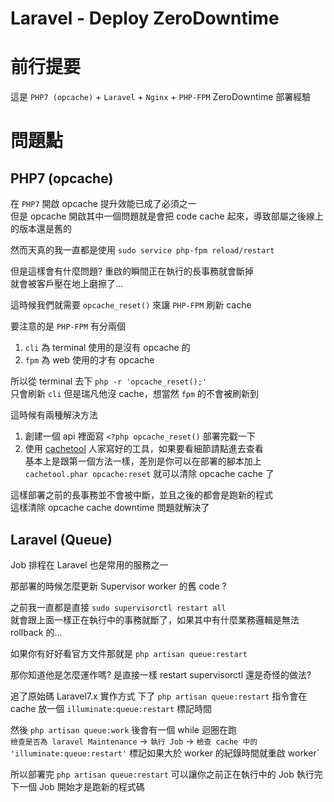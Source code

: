 # Laravel - Deploy ZeroDowntime

# 前行提要
這是 `PHP7 (opcache)` + `Laravel` + `Nginx` + `PHP-FPM` ZeroDowntime 部署經驗

# 問題點
## PHP7 (opcache)
在 `PHP7` 開啟 opcache 提升效能已成了必須之一  
但是 opcache 開啟其中一個問題就是會把 code cache 起來，導致部屬之後線上的版本還是舊的  

然而天真的我一直都是使用 `sudo service php-fpm reload/restart`  

但是這樣會有什麼問題?  重啟的瞬間正在執行的長事務就會斷掉  
就會被客戶壓在地上磨擦了...

這時候我們就需要 `opcache_reset()` 來讓 `PHP-FPM` 刷新 cache  

要注意的是 `PHP-FPM` 有分兩個
1. `cli` 為 terminal 使用的是沒有 opcache 的
2. `fpm` 為 web 使用的才有 opcache

所以從 terminal 去下 `php -r 'opcache_reset();'`  
只會刷新 `cli` 但是瑞凡他沒 cache，想當然 `fpm` 的不會被刷新到  

這時候有兩種解決方法
1. 創建一個 api 裡面寫 ```<?php opcache_reset()``` 部署完戳一下
2. 使用 [cachetool](https://gordalina.github.io/cachetool/) 人家寫好的工具，如果要看細節請點進去查看  
基本上是跟第一個方法一樣，差別是你可以在部署的腳本加上 `cachetool.phar opcache:reset` 就可以清除 opcache cache 了

這樣部署之前的長事務並不會被中斷，並且之後的都會是跑新的程式  
這樣清除 opcache cache downtime 問題就解決了

## Laravel (Queue)
Job 排程在 Laravel 也是常用的服務之一  

那部署的時候怎麼更新 Supervisor worker 的舊 code ?  

之前我一直都是直接 `sudo supervisorctl restart all`  
就會跟上面一樣正在執行中的事務就斷了，如果其中有什麼業務邏輯是無法 rollback 的...

如果你有好好看官方文件那就是 `php artisan queue:restart`

那你知道他是怎麼運作嗎? 是直接一樣 restart supervisorctl 還是奇怪的做法? 
 
追了原始碼 Laravel7.x 實作方式
下了 `php artisan queue:restart` 指令會在 cache 放一個 `illuminate:queue:restart` 標記時間  

然後 `php artisan queue:work` 後會有一個 while 迴圈在跑  
`檢查是否為 laravel Maintenance` -> `執行 Job` -> `檢查 cache 中的 'illuminate:queue:restart'` 標記如果大於 worker 的紀錄時間就重啟 worker` 

所以部署完 `php artisan queue:restart` 可以讓你之前正在執行中的 Job 執行完  
下一個 Job 開始才是跑新的程式碼